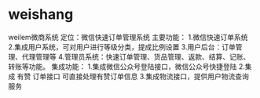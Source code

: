 # weishang
weilem微商系统
定位：微信快速订单管理系统
主要功能：
1.微信快速订单系统
2.集成用户系统，可对用户进行等级分类，提成比例设置
3.用户后台：订单管理、代理管理等
4.管理员系统：快速订单管理、货品管理、返款、结算、记账、转账等功能。
集成功能：
1.集成微信公众号登陆接口，微信公众号快捷登陆
2.集成 有赞 订单接口 可直接处理有赞订单信息
3.集成物流接口，提供用户物流查询服务

